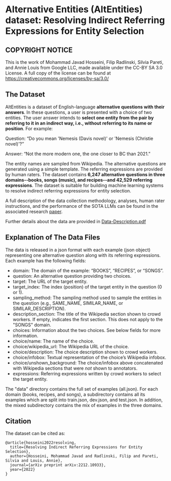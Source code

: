 # Alternative Entities (AltEntities) dataset: Resolving Indirect Referring Expressions for Entity Selection

## COPYRIGHT NOTICE

This is the work of Mohammad Javad Hosseini, Filip Radlinski, Silvia Pareti, and Annie Louis from Google LLC, made available under the CC-BY SA 3.0 License. A full copy of the license can be found at https://creativecommons.org/licenses/by-sa/3.0/

## The Dataset

AltEntities is a dataset of English-language **alternative questions with their answers**. In these questions, a user is presented with a choice of two entities. The user answer intends to **select one entity from the pair by referring to it in an indirect way, i.e., without referring to its name or position**. For example:

Question: “Do you mean 'Nemesis (Davis novel)' or 'Nemesis (Christie novel)'?”

Answer: “Not the more modern one, the one closer to BC than 2021.”

The entity names are sampled from Wikipedia. The alternative questions are generated using a simple template. The referring expressions are provided by human raters. The dataset contains **6,247 alternative questions in three domains--books, songs (music), and recipes--and 42,529 referring expressions**. The dataset is suitable for building machine learning systems to resolve indirect referring expressions for entity selection.

A full description of the data collection methodology, analyses, human rater instructions, and the performance of the SOTA LLMs can be found in the associated research [paper](https://arxiv.org/abs/2212.10933).

Further details about the data are provided in [Data-Description.pdf](Data-Description.pdf)

## Explanation of The Data Files

The data is released in a json format with each example (json object) representing one alternative question along with its referring expressions. Each example has the following fields:

* domain: The domain of the example: “BOOKS”, “RECIPES”, or “SONGS”.
* question: An alternative question providing two choices.
* target: The URL of the target entity.
* target_index: The index (position) of the target entity in the question (0 or 1).
* sampling_method: The sampling method used to sample the entities in the question (e.g., SAME_NAME, SIMILAR_NAME, or SIMILAR_DESCRIPTION).
* description_section: The title of the Wikipedia section shown to crowd workers. If empty, indicates the first section. This does not apply to the "SONGS" domain.
* choices: Information about the two choices. See below fields for more information.
* choice/name: The name of the choice.
* choice/wikipedia_url: The Wikipedia URL of the choice.
* choice/description: The choice description shown to crowd workers.
* choice/infobox: Textual representation of the choice’s Wikipedia infobox.
* choice/unshown_background: The choice/infobox above concatenated with Wikipedia sections that were *not* shown to annotators.
* expressions: Referring expressions written by crowd workers to select the target entity.

The "data" directory contains the full set of examples (all.json). For each domain (books, recipes, and songs), a subdirectory contains all its examples which are split into train.json, dev.json, and test.json. In addition, the mixed subdirectory contains the mix of examples in the three domains.

## Citation
The dataset can be cited as:

```
@article{hosseini2022resolving,
  title={Resolving Indirect Referring Expressions for Entity Selection},
  author={Hosseini, Mohammad Javad and Radlinski, Filip and Pareti, Silvia and Louis, Annie},
  journal={arXiv preprint arXiv:2212.10933},
  year={2022}
}
```
